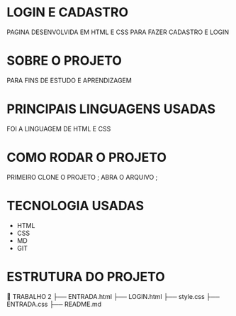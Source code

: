  # LOGIN E CADASTRO 

 PAGINA DESENVOLVIDA EM HTML E CSS PARA FAZER CADASTRO E LOGIN 

 # SOBRE O PROJETO 
 PARA FINS DE ESTUDO E APRENDIZAGEM

  # PRINCIPAIS LINGUAGENS USADAS 
  FOI A LINGUAGEM DE HTML E CSS 

# COMO RODAR O PROJETO 
PRIMEIRO CLONE O PROJETO ; 
ABRA O ARQUIVO ;

# TECNOLOGIA USADAS 
- HTML
- CSS 
- MD 
 - GIT 

 # ESTRUTURA DO PROJETO 
 📂 TRABALHO 2
├── ENTRADA.html
├── LOGIN.html
├── style.css
├── ENTRADA.css
├── README.md
